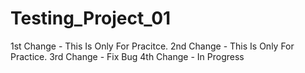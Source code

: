 # Testing_Project_01
1st Change - This Is Only For Pracitce.
2nd Change - This Is Only For Practice.
3rd Change - Fix Bug
4th Change - In Progress
